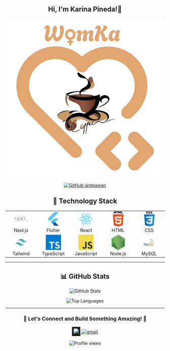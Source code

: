 <div align="center">

## Hi, I'm Karina Pineda!👋
![Header](./Group3.png)
<!-- - 🔭 I'm currently working on [Asiste Ingenieria S.A.S](https://frontier.xyz/). -->
<!-- - 🌱 I like to learn all the time.
- 👯 I'm looking to collaborate on [Youtube](https://youtube.com/mtechviral).
- 🤔 I'm looking for help with VelocityX documentation.
- 💬 Ask me about Flutter or any tech-related stuff.
- 📫 How to reach me: [Twitter - @imthepk](https://twitter.com/imthepk) , [Youtube - @mtechviral](https://youtube.com/mtechviral)
- 😄 Pronouns: He/His
- ⚡ Fun fact: I spend almost 12 hours listening to songs every day. -->

[![GitHub iampawan](https://img.shields.io/github/followers/Womka7?label=follow&style=social)](https://github.com/Womka7)



## 🚀 Technology Stack

<table>
  <tr>
    <td align="center" width="96">
      <a href="https://nextjs.org/">
        <img src="https://raw.githubusercontent.com/github/explore/28b02bbc9ad9f7a503c43775aebeb515dc2da5fc/topics/nextjs/nextjs.png" width="48" height="48" alt="Next.js" />
      </a>
      <br>Next.js
    </td>
    <td align="center" width="96">
      <a href="https://flutter.dev/">
        <img src="https://raw.githubusercontent.com/github/explore/cebd63002168a05a6a642f309227eefeccd92950/topics/flutter/flutter.png" width="48" height="48" alt="Flutter" />
      </a>
      <br>Flutter
    </td>
    <td align="center" width="96">
      <a href="https://reactjs.org/">
        <img src="https://raw.githubusercontent.com/github/explore/80688e429a7d4ef2fca1e82350fe8e3517d3494d/topics/react/react.png" width="48" height="48" alt="React" />
      </a>
      <br>React
    </td>
    <td align="center" width="96">
      <a href="https://developer.mozilla.org/en-US/docs/Web/HTML">
        <img src="https://raw.githubusercontent.com/github/explore/80688e429a7d4ef2fca1e82350fe8e3517d3494d/topics/html/html.png" width="48" height="48" alt="HTML" />
      </a>
      <br>HTML
    </td>
    <td align="center" width="96">
      <a href="https://developer.mozilla.org/en-US/docs/Web/CSS">
        <img src="https://raw.githubusercontent.com/github/explore/80688e429a7d4ef2fca1e82350fe8e3517d3494d/topics/css/css.png" width="48" height="48" alt="CSS" />
      </a>
      <br>CSS
    </td>
  </tr>
  <tr>
    <td align="center" width="96">
      <a href="https://tailwindcss.com/">
        <img src="https://raw.githubusercontent.com/github/explore/80688e429a7d4ef2fca1e82350fe8e3517d3494d/topics/tailwind/tailwind.png" width="48" height="48" alt="Tailwind CSS" />
      </a>
      <br>Tailwind
    </td>
    <td align="center" width="96">
      <a href="https://www.typescriptlang.org/">
        <img src="https://raw.githubusercontent.com/github/explore/80688e429a7d4ef2fca1e82350fe8e3517d3494d/topics/typescript/typescript.png" width="48" height="48" alt="TypeScript" />
      </a>
      <br>TypeScript
    </td>
    <td align="center" width="96">
      <a href="https://developer.mozilla.org/en-US/docs/Web/JavaScript">
        <img src="https://raw.githubusercontent.com/github/explore/80688e429a7d4ef2fca1e82350fe8e3517d3494d/topics/javascript/javascript.png" width="48" height="48" alt="JavaScript" />
      </a>
      <br>JavaScript
    </td>
    <td align="center" width="96">
      <a href="https://nodejs.org/">
        <img src="https://raw.githubusercontent.com/github/explore/80688e429a7d4ef2fca1e82350fe8e3517d3494d/topics/nodejs/nodejs.png" width="48" height="48" alt="Node.js" />
      </a>
      <br>Node.js
    </td>
    <td align="center" width="96">
      <a href="https://www.mysql.com/">
        <img src="https://raw.githubusercontent.com/github/explore/80688e429a7d4ef2fca1e82350fe8e3517d3494d/topics/mysql/mysql.png" width="48" height="48" alt="MySQL" />
      </a>
      <br>MySQL
    </td>
  </tr>
</table>


---

##  📊 GitHub Stats
 ![GitHub Stats](https://github-readme-stats.vercel.app/api?username=womka7&show_icons=true&theme=radical) 




 ![Top Languages](https://github-readme-stats.vercel.app/api/top-langs/?username=womka7&layout=compact&theme=radical) 
 

<div align="center">

---

### 🌟 Let's Connect and Build Something Amazing! 🚀

<p>
  <a href="https://www.linkedin.com/in/wkarinapp/">
    <code style="padding: 5px; background: #1b1b1b; display: inline-block;"><img height="28" src="https://cdn.jsdelivr.net/gh/devicons/devicon/icons/linkedin/linkedin-original.svg"></code>
  </a>
  <a href="mailto:karinapineda1997@gmail.com" target="_blank">
    <img alt="gmail" src="https://img.shields.io/badge/Email-D14836?style=for-the-badge&logo=gmail&logoColor=white" />
  </a>
</p>

<p>
  <img src="https://komarev.com/ghpvc/?username=womka7&label=Profile%20views&color=0e75b6&style=flat" alt="Profile views" />
</p>

</div>

</div>